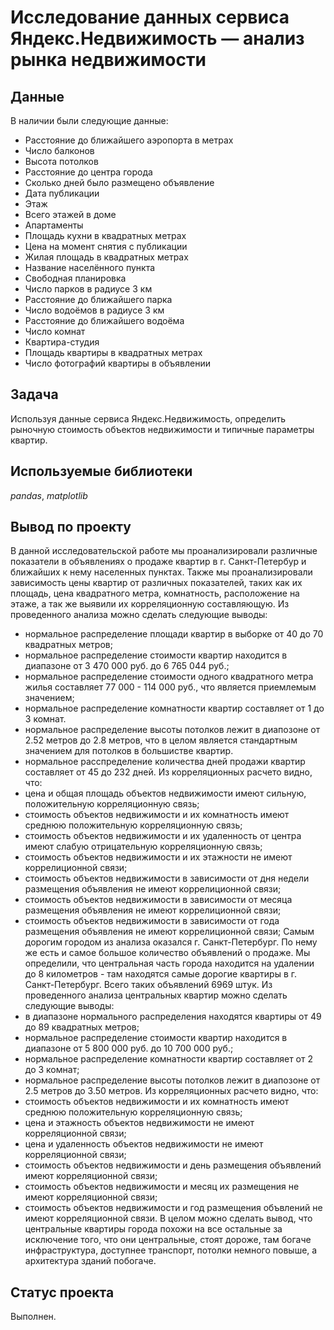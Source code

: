 # Исследование данных сервиса Яндекс.Недвижимость — анализ рынка недвижимости

## Данные

В наличии были следующие данные:
- Расстояние до ближайшего аэропорта в метрах
- Число балконов
- Высота потолков
- Расстояние до центра города
- Сколько дней было размещено объявление
- Дата публикации
- Этаж
- Всего этажей в доме
- Апартаменты
- Площадь кухни в квадратных метрах
- Цена на момент снятия с публикации
- Жилая площадь в квадратных метрах
- Название населённого пункта
- Свободная планировка
- Число парков в радиусе 3 км
- Расстояние до ближайшего парка
- Число водоёмов в радиусе 3 км
- Расстояние до ближайшего водоёма
- Число комнат
- Квартира-студия
- Площадь квартиры в квадратных метрах
- Число фотографий квартиры в объявлении

## Задача
Используя данные сервиса Яндекс.Недвижимость, определить рыночную стоимость объектов недвижимости и типичные параметры квартир.

## Используемые библиотеки
*pandas*, *matplotlib*

## Вывод по проекту
В данной исследовательской работе мы проанализировали различные показатели в объявлениях о продаже квартир в г. Санкт-Петербур и ближайших к нему населенных пунктах. Также мы проанализировали зависимость цены квартир от различных показателей, таких как их площадь, цена квадратного метра, комнатность, расположение на этаже,  а так же выявили их корреляционную составляющую.
Из проведенного анализа можно сделать следующие выводы:
 * нормальное распределение площади квартир в выборке от 40 до 70 квадратных метров;
 * нормальное распределение стоимости квартир находится в диапазоне от 3 470 000 руб. до 6 765 044 руб.;
 * нормальное распределение стоимости одного квадратного метра жилья составляет 77 000 - 114 000 руб., что является приемлемым значением;
 * нормальное распределение комнатности квартир составляет от 1 до 3 комнат.
 * нормальное распределение высоты потолков лежит в диапозоне от 2.52 метров до 2.8 метров, что в целом является стандартным значением для потолков в большистве квартир.
 * нормальное расспределение количества дней продажи квартир составляет от 45 до 232 дней.
Из корреляционных расчето видно, что:
 * цена и общая площадь объектов недвижимости имеют сильную, положительную корреляционную связь;
 * стоимость объектов недвижимости и их комнатность имеют среднюю положительную корреляционную связь;
 * стоимость объектов недвижимости и их удаленность от центра имеют слабую отрицательную корреляционную связь;
 * стоимость объектов недвижимости и их этажности не имеют коррелиционной связи;
 * стоимость объектов недвижимости в зависимости от дня недели размещения объявления не имеют коррелиционной связи;
 * стоимость объектов недвижимости в зависимости от месяца размещения объявления не имеют коррелиционной связи;
 * стоимость объектов недвижимости в зависимости от года размещения объявления не имеют коррелиционной связи;
Самым дорогим городом из анализа оказался г. Санкт-Петербург. По нему же есть и самое большое количество объявлений о продаже.
Мы определили, что центральная часть города находится на удалении до 8 километров - там находятся самые дорогие квартиры в г. Санкт-Петербург. Всего таких объявлений 6969 штук.
Из проведенного анализа центральных квартир можно сделать следующие выводы:
 * в диапазоне нормального распределения находятся квартиры от 49 до 89 квадратных метров;
 * нормальное распределение стоимости квартир находится в диапазоне от 5 800 000 руб. до 10 700 000 руб.;
 * нормальное распределение комнатности квартир составляет от 2 до 3 комнат;
 * нормальное распределение высоты потолков лежит в диапозоне от 2.5 метров до 3.50 метров.
Из корреляционных расчето видно, что:
 * стоимость объектов недвижимости и их комнатность имеют среднюю положительную корреляционную связь;
 * цена и этажность объектов недвижимости не имеют корреляционной связи;
 * цена и удаленность объектов недвижимости не имеют корреляционной связи;
 * стоимость объектов недвижимости и день размещения объявлений имеют корреляционной связи;
 * стоимость объектов недвижимости и месяц их размещения не имеют корреляционной связи;
 * стоимость объектов недвижимости и год размещения объвлений не имеют корреляционной связи.
В целом можно сделать вывод, что центральные квартиры города похожи на все остальные за исключение того, что они центральные, стоят дороже, там богаче инфраструктура, доступнее транспорт, потолки немного повыше, а архитектура зданий побогаче.

## Статус проекта
Выполнен.